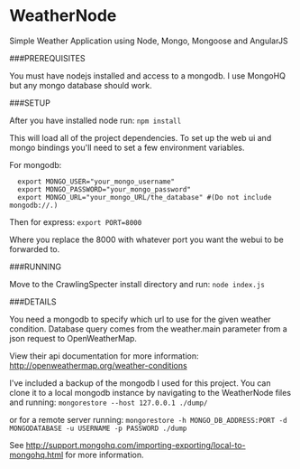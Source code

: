 WeatherNode
===========

Simple Weather Application using Node, Mongo, Mongoose and AngularJS

###PREREQUISITES

You must have nodejs installed and access to a mongodb.
I use MongoHQ but any mongo database should work.




###SETUP

After you have installed node run:
  ```npm install```
  
This will load all of the project dependencies.
To set up the web ui and mongo bindings you'll need to set a few environment variables.

For mongodb:
  
      export MONGO_USER="your_mongo_username"
      export MONGO_PASSWORD="your_mongo_password"
      export MONGO_URL="your_mongo_URL/the_database" #(Do not include mongodb://.)
  

Then for express:
  ```export PORT=8000```
  
  Where you replace the 8000 with whatever port you want the webui to be forwarded to.
  
  
  
  
###RUNNING

Move to the CrawlingSpecter install directory and run:
  ```node index.js```


###DETAILS

You need a mongodb to specify which url to use for the given weather condition.
Database query comes from the weather.main parameter from a json request to OpenWeatherMap.

View their api documentation for more information:
    http://openweathermap.org/weather-conditions

I've included a backup of the mongodb I used for this project. You can clone it to a local mongodb instance by navigating to the WeatherNode files and running:
  ```mongorestore --host 127.0.0.1 ./dump/```

or for a remote server running:
  ```mongorestore -h MONGO_DB_ADDRESS:PORT -d MONGODATABASE -u USERNAME -p PASSWORD ./dump```

See <a href="http://support.mongohq.com/importing-exporting/local-to-mongohq.html">http://support.mongohq.com/importing-exporting/local-to-mongohq.html</a> for more information.
